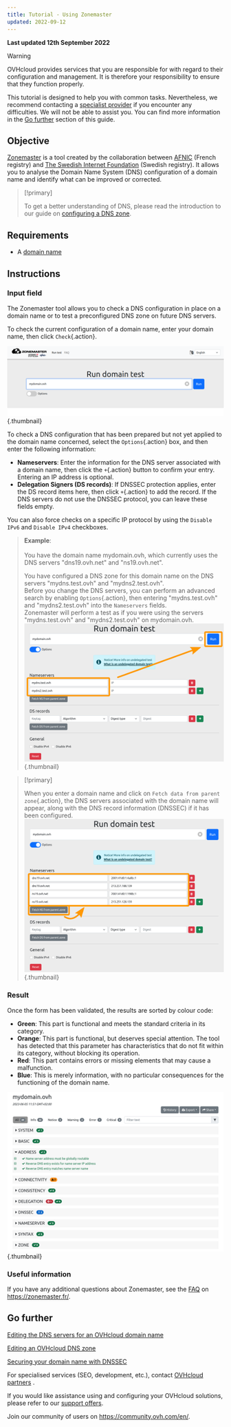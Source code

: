 ```yaml
---
title: Tutorial - Using Zonemaster
updated: 2022-09-12
---
```


**Last updated 12th September 2022**

> [!warning]
>
> OVHcloud provides services that you are responsible for with regard to their configuration and management. It is therefore your responsibility to ensure that they function properly.
>
> This tutorial is designed to help you with common tasks. Nevertheless, we recommend contacting a [specialist provider](https://partner.ovhcloud.com/en-au/) if you encounter any difficulties. We will not be able to assist you. You can find more information in the [Go further](#go-further) section of this guide.
>

## Objective

[Zonemaster](https://zonemaster.net/en/run-test) is a tool created by the collaboration between [AFNIC](https://www.afnic.fr/en/) (French registry) and [The Swedish Internet Foundation](https://internetstiftelsen.se/en/) (Swedish registry). It allows you to analyse the Domain Name System (DNS) configuration of a domain name and identify what can be improved or corrected.

> [!primary]
>
> To get a better understanding of DNS, please read the introduction to our guide on [configuring a DNS zone](/pages/web/domains/dns_zone_edit).


## Requirements

- A [domain name](https://www.ovhcloud.com/en-au/domains/)

## Instructions

### Input field

The Zonemaster tool allows you to check a DNS configuration in place on a domain name or to test a preconfigured DNS zone on future DNS servers.

To check the current configuration of a domain name, enter your domain name, then click `Check`{.action}.

![domains](images/zonemaster01.png){.thumbnail}

To check a DNS configuration that has been prepared but not yet applied to the domain name concerned, select the `Options`{.action} box, and then enter the following information:

- **Nameservers**: Enter the information for the DNS server associated with a domain name, then click the `+`{.action} button to confirm your entry. Entering an IP address is optional.
- **Delegation Signers (DS records)**: If DNSSEC protection applies, enter the DS record items here, then click `+`{.action} to add the record. If the DNS servers do not use the DNSSEC protocol, you can leave these fields empty.

You can also force checks on a specific IP protocol by using the `Disable IPv6` and `Disable IPv4` checkboxes.

> **Example**:<br><br> You have the domain name mydomain.ovh, which currently uses the DNS servers "dns19.ovh.net" and "ns19.ovh.net". 
>
> You have configured a DNS zone for this domain name on the DNS servers "mydns.test.ovh" and "mydns2.test.ovh".<br>
> Before you change the DNS servers, you can perform an advanced search by enabling `Options`{.action}, then entering "mydns.test.ovh" and "mydns2.test.ovh" into the `Nameservers` fields.<br>
> Zonemaster will perform a test as if you were using the servers "mydns.test.ovh" and "mydns2.test.ovh" on mydomain.ovh.<br>
> ![domains](images/zonemaster02.png){.thumbnail}

> [!primary]
>
> When you enter a domain name and click on `Fetch data from parent zone`{.action}, the DNS servers associated with the domain name will appear, along with the DNS record information (DNSSEC) if it has been configured.
> ![domains](images/zonemaster03.png){.thumbnail}

### Result

Once the form has been validated, the results are sorted by colour code:

- **Green**: This part is functional and meets the standard criteria in its category.
- **Orange**: This part is functional, but deserves special attention. The tool has detected that this parameter has characteristics that do not fit within its category, without blocking its operation.
- **Red**: This part contains errors or missing elements that may cause a malfunction. 
- **Blue**: This is merely information, with no particular consequences for the functioning of the domain name.

![domains](images/zonemaster04.png){.thumbnail}

### Useful information

If you have any additional questions about Zonemaster, see the [FAQ](https://zonemaster.net/en/faq) on <https://zonemaster.fr/>.

## Go further <a name="go-further"></a>

[Editing the DNS servers for an OVHcloud domain name](/pages/web/domains/dns_server_general_information)

[Editing an OVHcloud DNS zone](/pages/web/domains/dns_zone_edit)

[Securing your domain name with DNSSEC](/pages/web/domains/dns_dnssec)

For specialised services (SEO, development, etc.), contact [OVHcloud partners](https://partner.ovhcloud.com/en-au/) .

If you would like assistance using and configuring your OVHcloud solutions, please refer to our [support offers](https://www.ovhcloud.com/en-au/support-levels/).

Join our community of users on <https://community.ovh.com/en/>.
